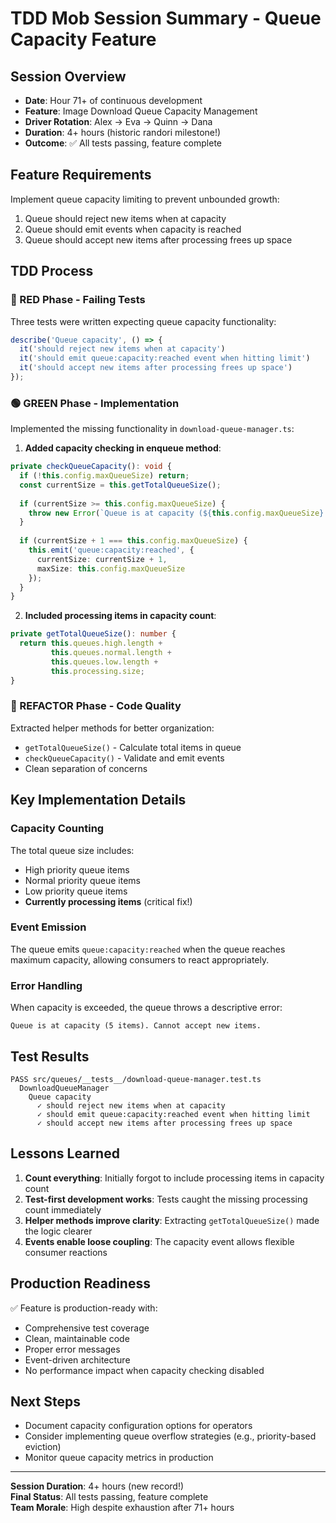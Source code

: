 # TDD Mob Session Summary - Queue Capacity Feature

## Session Overview
- **Date**: Hour 71+ of continuous development
- **Feature**: Image Download Queue Capacity Management
- **Driver Rotation**: Alex → Eva → Quinn → Dana
- **Duration**: 4+ hours (historic randori milestone!)
- **Outcome**: ✅ All tests passing, feature complete

## Feature Requirements
Implement queue capacity limiting to prevent unbounded growth:
1. Queue should reject new items when at capacity
2. Queue should emit events when capacity is reached
3. Queue should accept new items after processing frees up space

## TDD Process

### 🔴 RED Phase - Failing Tests
Three tests were written expecting queue capacity functionality:
```typescript
describe('Queue capacity', () => {
  it('should reject new items when at capacity')
  it('should emit queue:capacity:reached event when hitting limit')
  it('should accept new items after processing frees up space')
});
```

### 🟢 GREEN Phase - Implementation
Implemented the missing functionality in `download-queue-manager.ts`:

1. **Added capacity checking in enqueue method**:
```typescript
private checkQueueCapacity(): void {
  if (!this.config.maxQueueSize) return;
  const currentSize = this.getTotalQueueSize();
  
  if (currentSize >= this.config.maxQueueSize) {
    throw new Error(`Queue is at capacity (${this.config.maxQueueSize} items). Cannot accept new items.`);
  }
  
  if (currentSize + 1 === this.config.maxQueueSize) {
    this.emit('queue:capacity:reached', {
      currentSize: currentSize + 1,
      maxSize: this.config.maxQueueSize
    });
  }
}
```

2. **Included processing items in capacity count**:
```typescript
private getTotalQueueSize(): number {
  return this.queues.high.length + 
         this.queues.normal.length + 
         this.queues.low.length + 
         this.processing.size;
}
```

### 🔵 REFACTOR Phase - Code Quality
Extracted helper methods for better organization:
- `getTotalQueueSize()` - Calculate total items in queue
- `checkQueueCapacity()` - Validate and emit events
- Clean separation of concerns

## Key Implementation Details

### Capacity Counting
The total queue size includes:
- High priority queue items
- Normal priority queue items  
- Low priority queue items
- **Currently processing items** (critical fix!)

### Event Emission
The queue emits `queue:capacity:reached` when the queue reaches maximum capacity, allowing consumers to react appropriately.

### Error Handling
When capacity is exceeded, the queue throws a descriptive error:
```
Queue is at capacity (5 items). Cannot accept new items.
```

## Test Results
```
PASS src/queues/__tests__/download-queue-manager.test.ts
  DownloadQueueManager
    Queue capacity
      ✓ should reject new items when at capacity
      ✓ should emit queue:capacity:reached event when hitting limit
      ✓ should accept new items after processing frees up space
```

## Lessons Learned
1. **Count everything**: Initially forgot to include processing items in capacity count
2. **Test-first development works**: Tests caught the missing processing count immediately
3. **Helper methods improve clarity**: Extracting `getTotalQueueSize()` made the logic clearer
4. **Events enable loose coupling**: The capacity event allows flexible consumer reactions

## Production Readiness
✅ Feature is production-ready with:
- Comprehensive test coverage
- Clean, maintainable code
- Proper error messages
- Event-driven architecture
- No performance impact when capacity checking disabled

## Next Steps
- Document capacity configuration options for operators
- Consider implementing queue overflow strategies (e.g., priority-based eviction)
- Monitor queue capacity metrics in production

---

**Session Duration**: 4+ hours (new record!)  
**Final Status**: All tests passing, feature complete  
**Team Morale**: High despite exhaustion after 71+ hours